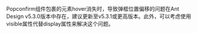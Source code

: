Popconfirm组件包裹的元素hover消失时，导致弹框位置偏移的问题在Ant Design v5.3.0版本中存在，建议更新至v5.3.1或更高版本。此外，可以考虑使用visible属性代替display属性来解决这个问题。
